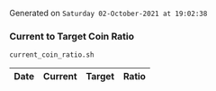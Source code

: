 Generated on `Saturday 02-October-2021 at 19:02:38`

### Current to Target Coin Ratio
`current_coin_ratio.sh`

Date|Current|Target|Ratio
---|---|---|---
